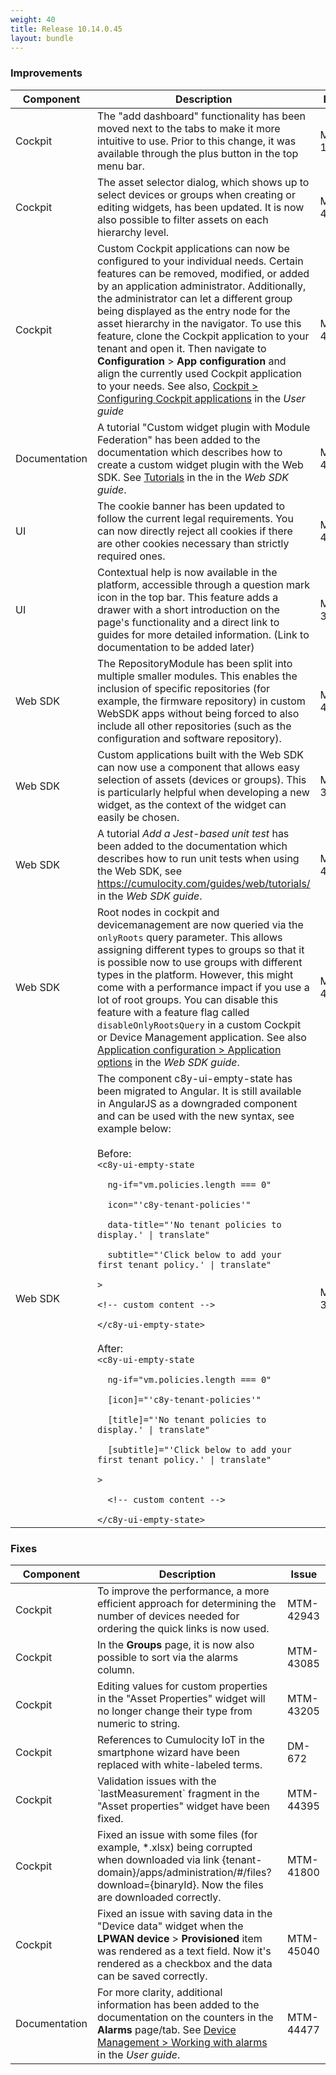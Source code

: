 ```yaml
---
weight: 40
title: Release 10.14.0.45
layout: bundle
---
```


<!--10.13.1.0 - 10.13.168.0; 14.0.0.1 - 14.0.0.45 -->

### Improvements

<div><table ><colgroup>
<col style="width: 15%;"><col style="width: 70%;"><col style="width: 15%;"></colgroup>
<thead><tr>
<th>
Component</th>
<th>
Description</th>
<th>
Issue</th>
</tr>
</thead><tbody>

<tr>
<td>
Cockpit</td>
<td> The "add dashboard" functionality has been moved next to the tabs to make it more intuitive to use. Prior to this change, it was available through the plus button in the top menu bar. </td>
<td>
MTM-17098</td>
</tr>

<tr>
<td>
Cockpit</td>
<td> The asset selector dialog, which shows up to select devices or groups when creating or editing widgets, has been updated. It is now also possible to filter assets on each hierarchy level. </td>
<td>
MTM-43932</td>
</tr>

<tr>
<td>
Cockpit</td>
<td> Custom Cockpit applications can now be configured to your individual needs. Certain features can be removed, modified, or added by an application administrator. Additionally, the administrator can let a different group being displayed as the entry node for the asset hierarchy in the navigator. To use this feature, clone the Cockpit application to your tenant and open it. Then navigate to <b>Configuration</b> > <b>App configuration</b> and align the currently used Cockpit application to your needs. See also, <a href="https://cumulocity.com/guides/10.14.0/users-guide/cockpit/#configuration" class="no-ajaxy">Cockpit > Configuring Cockpit applications<a/> in the <i>User guide</i></td>
<td>
MTM-44446</td>
</tr>

<tr>
<td>
Documentation </td>
<td> A tutorial "Custom widget plugin with Module Federation" has been added to the documentation which describes how to create a custom widget plugin with the Web SDK. See <a href="https://cumulocity.com/guides/10.14.0/web/tutorials/" class="no-ajaxy">Tutorials<a/> in the in the <i>Web SDK guide</i>. </td>
<td>
MTM-42307</td>
</tr>

<tr>
<td>
UI</td>
<td> The cookie banner has been updated to follow the current legal requirements. You can now directly reject all cookies if there are other cookies necessary than strictly required ones. </td>
<td>
MTM-44393</td>
</tr>

<tr>
<td>
UI</td>
<td> Contextual help is now available in the platform, accessible through a question mark icon in the top bar. This feature adds a drawer with a short introduction on the page's functionality and a direct link to guides for more detailed information. (Link to documentation to be added later) </td>
<td>
MTM-35438</td>
</tr>

<tr>
<td>
Web SDK</td>
<td>The RepositoryModule has been split into multiple smaller modules. This enables the inclusion of specific repositories (for example, the firmware repository) in custom WebSDK apps without being forced to also include all other repositories (such as the configuration and software repository).</td>
<td>
MTM-42305</td>
</tr>

<tr>
<td>
Web SDK </td>
<td>Custom applications built with the Web SDK can now use a component that allows easy selection of assets (devices or groups). This is particularly helpful when developing a new widget, as the context of the widget can easily be chosen. </td>
<td>
MTM-35915</td>
</tr>

<tr>
<td>
 Web SDK</td>
<td> A tutorial <i>Add a Jest-based unit test</i> has been added to the documentation which describes how to run unit tests when using the Web SDK, see <a href="https://cumulocity.com/guides/10.14.0/web/tutorials/" class="no-ajaxy">https://cumulocity.com/guides/web/tutorials/</a> in the <i>Web SDK guide</i>. </td>
<td>
MTM-43145</td>
</tr>

<tr>
<td>
Web SDK</td>
<td> Root nodes in cockpit and devicemanagement are now queried via the <code>onlyRoots</code> query parameter. This allows assigning different types to groups so that it is possible now to use groups with different types in the platform. However, this might come with a performance impact if you use a lot of root groups. You can disable this feature with a feature flag called <code>disableOnlyRootsQuery</code> in a custom Cockpit or Device Management application. See also <a href="https://cumulocity.com/guides/10.14.0/web/application-configuration/#application-options" class="no-ajaxy">Application configuration >
Application options</a> in the <i>Web SDK guide</i>. </td>
<td>
MTM-41110</td>
</tr>

<tr>
<td>
Web SDK</td>
<td> The component c8y-ui-empty-state has been migrated to Angular. It is still available in AngularJS as a downgraded component and can be used with the new syntax, see example below:
<br>
<br>Before:
<br><code>&lt;c8y-ui-empty-state
<br>  ng-if="vm.policies.length === 0"
<br>  icon="'c8y-tenant-policies'"
<br>  data-title="'No tenant policies to display.' | translate"
<br>  subtitle="'Click below to add your first tenant policy.' | translate"
<br>&gt;
<br>&lt;!-- custom content --&gt;
<br>&lt;/c8y-ui-empty-state&gt; </code>
<br>
<br>After:
<br><code>&lt;c8y-ui-empty-state
<br>  ng-if="vm.policies.length === 0"
<br>  [icon]="'c8y-tenant-policies'"
<br>  [title]="'No tenant policies to display.' | translate"
<br>  [subtitle]="'Click below to add your first tenant policy.' | translate"
<br>&gt;
<br>  &lt;!-- custom content --&gt;
<br>&lt;/c8y-ui-empty-state&gt; </td>
<td>
MTM-36010</td>
</tr>

</tbody></table></div>


### Fixes

<div><table ><colgroup>
<col style="width: 15%;"><col style="width: 70%;"><col style="width: 15%;"></colgroup>
<thead><tr>
<th>
Component</th>
<th>
Description</th>
<th>
Issue</th>
</tr>
</thead><tbody>

<tr>
<td>
Cockpit</td>
<td> To improve the performance, a more efficient approach for determining the number of devices needed for ordering the quick links is now used. </td>
<td>MTM-42943</td>
</tr>

<tr>
<td>
Cockpit</td>
<td> In the <b>Groups</b> page, it is now also possible to sort via the alarms column. </td>
<td>
MTM-43085</td>
</tr>

<tr>
<td>
Cockpit</td>
<td> Editing values for custom properties in the "Asset Properties" widget will no longer change their type from numeric to string. </td>
<td>
MTM-43205</td>
</tr>

<tr>
<td>
Cockpit</td>
<td> References to Cumulocity IoT in the smartphone wizard have been replaced with white-labeled terms. </td>
<td>
DM-672</td>
</tr>

<tr>
<td>
Cockpit</td>
<td> Validation issues with the `lastMeasurement` fragment in the "Asset properties" widget have been fixed. </td>
<td>
MTM-44395</td>
</tr>

<tr>
<td>
Cockpit</td>
<td> Fixed an issue with some files (for example, *.xlsx) being corrupted when downloaded via link {tenant-domain}/apps/administration/#/files?download={binaryId}. Now the files are downloaded correctly. </td>
<td>
MTM-41800</td>
</tr>

<tr>
<td>
Cockpit</td>
<td> Fixed an issue with saving data in the "Device data" widget when the <b>LPWAN device</b> > <b>Provisioned</b> item was rendered as a text field. Now it's rendered as a checkbox and the data can be saved correctly. </td>
<td>
MTM-45040</td>
</tr>

<tr>
<td>
Documentation</td>
<td> For more clarity, additional information has been added to the documentation on the counters in the <b>Alarms</b> page/tab. See <a href="https://cumulocity.com/guides/users-guide/device-management/#alarm-monitoring" class="no-ajaxy">Device Management > Working with alarms</a> in the <i>User guide</i>.</td>
<td>
MTM-44477</td>
</tr>


</tbody></table></div>
